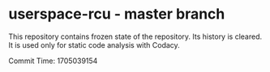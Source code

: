 # userspace-rcu - master branch

This repository contains frozen state of the repository.
Its history is cleared. It is used only for static code
analysis with Codacy.

Commit Time: 1705039154